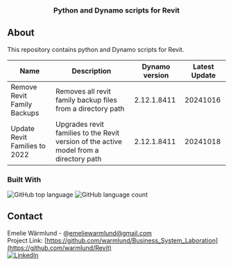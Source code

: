 <h3 align="center">Python and Dynamo scripts for Revit</h3>


<!-- ABOUT THE PROJECT -->
## About
This repository contains python and Dynamo scripts for Revit.

| Name | Description | Dynamo version | Latest Update |
| ------------- | ------------- | ------------- | ------------- |
| Remove Revit Family Backups  | Removes all revit family backup files from a directory path  | 2.12.1.8411  | 20241016 |
| Update Revit Families to 2022  | Upgrades revit families to the Revit version of the active model from a directory path  | 2.12.1.8411  | 20241018 |



### Built With

![GitHub top language](https://img.shields.io/github/languages/top/warmlund/Revit) 
![GitHub language count](https://img.shields.io/github/languages/count/warmlund/Revit)


<!-- CONTACT -->
## Contact

Emelie Wärmlund - @emeliewarmlund@gmail.com
<br>
Project Link: [https://github.com/warmlund/Business_System_Laboration](https://github.com/warmlund/Revit)
<br>
[![LinkedIn][linkedin-shield]][linkedin-url]



<!-- MARKDOWN LINKS & IMAGES -->
<!-- https://www.markdownguide.org/basic-syntax/#reference-style-links -->
[linkedin-shield]: https://img.shields.io/badge/-LinkedIn-black.svg?style=for-the-badge&logo=linkedin&colorB=555
[linkedin-url]: https://linkedin.com/in/emelie-wärmlund-4b33bb98
